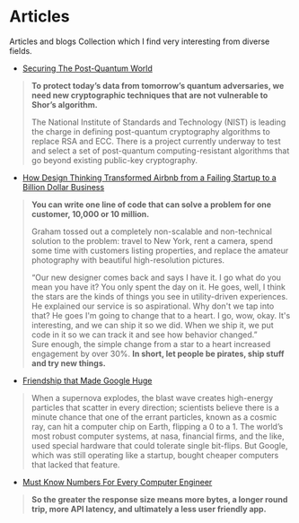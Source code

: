 # Articles
Articles and blogs Collection which I find very interesting from diverse fields.

* [Securing The Post-Quantum World](https://blog.cloudflare.com/securing-the-post-quantum-world/)<br>

> **To protect today’s data from tomorrow’s quantum adversaries, we need new cryptographic techniques that are not vulnerable to Shor’s algorithm.** <br>
>
> The National Institute of Standards and Technology (NIST) is leading the charge in defining post-quantum cryptography algorithms to replace RSA and ECC. There is a project currently underway to test and select a set of post-quantum computing-resistant algorithms that go beyond existing public-key cryptography.

* [How Design Thinking Transformed Airbnb from a Failing Startup to a Billion Dollar Business](https://firstround.com/review/How-design-thinking-transformed-Airbnb-from-failing-startup-to-billion-dollar-business/)

> **You can write one line of code that can solve a problem for one customer, 10,000 or 10 million.** <br>
>
> Graham tossed out a completely non-scalable and non-technical solution to the problem: travel to New York, rent a camera, spend some time with customers listing properties, and replace the amateur photography with beautiful high-resolution pictures.
>
> “Our new designer comes back and says I have it. I go what do you mean you have it? You only spent the day on it. He goes, well, I think the stars are the kinds of things you see in utility-driven experiences. He explained our service is so aspirational. Why don't we tap into that? He goes I'm going to change that to a heart. I go, wow, okay. It's interesting, and we can ship it so we did. When we ship it, we put code in it so we can track it and see how behavior changed.” <br>
> Sure enough, the simple change from a star to a heart increased engagement by over 30%. **In short, let people be pirates, ship stuff and try new things.**

* [Friendship that Made Google Huge](https://www.newyorker.com/magazine/2018/12/10/the-friendship-that-made-google-huge)

> When a supernova explodes, the blast wave creates high-energy particles that scatter in every direction; scientists believe there is a minute chance that one of the errant particles, known as a cosmic ray, can hit a computer chip on Earth, flipping a 0 to a 1. The world’s most robust computer systems, at nasa, financial firms, and the like, used special hardware that could tolerate single bit-flips. But Google, which was still operating like a startup, bought cheaper computers that lacked that feature. 
> 

* [Must Know Numbers For Every Computer Engineer](https://www.freecodecamp.org/news/must-know-numbers-for-every-computer-engineer/)

> **So the greater the response size means more bytes, a longer round trip, more API latency, and ultimately a less user friendly app.** <br>

